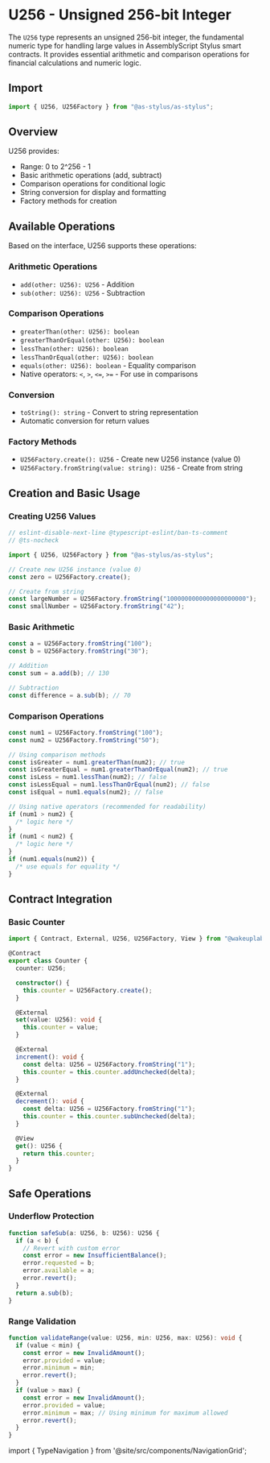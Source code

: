 # U256 - Unsigned 256-bit Integer

The `U256` type represents an unsigned 256-bit integer, the fundamental numeric type for handling large values in AssemblyScript Stylus smart contracts. It provides essential arithmetic and comparison operations for financial calculations and numeric logic.

## Import

```typescript
import { U256, U256Factory } from "@as-stylus/as-stylus";
```

## Overview

U256 provides:

- Range: 0 to 2^256 - 1
- Basic arithmetic operations (add, subtract)
- Comparison operations for conditional logic
- String conversion for display and formatting
- Factory methods for creation

## Available Operations

Based on the interface, U256 supports these operations:

### Arithmetic Operations

- `add(other: U256): U256` - Addition
- `sub(other: U256): U256` - Subtraction

### Comparison Operations

- `greaterThan(other: U256): boolean`
- `greaterThanOrEqual(other: U256): boolean`
- `lessThan(other: U256): boolean`
- `lessThanOrEqual(other: U256): boolean`
- `equals(other: U256): boolean` - Equality comparison
- Native operators: `<`, `>`, `<=`, `>=` - For use in comparisons

### Conversion

- `toString(): string` - Convert to string representation
- Automatic conversion for return values

### Factory Methods

- `U256Factory.create(): U256` - Create new U256 instance (value 0)
- `U256Factory.fromString(value: string): U256` - Create from string

## Creation and Basic Usage

### Creating U256 Values

```typescript
// eslint-disable-next-line @typescript-eslint/ban-ts-comment
// @ts-nocheck

import { U256, U256Factory } from "@as-stylus/as-stylus";

// Create new U256 instance (value 0)
const zero = U256Factory.create();

// Create from string
const largeNumber = U256Factory.fromString("1000000000000000000000");
const smallNumber = U256Factory.fromString("42");
```

### Basic Arithmetic

```typescript
const a = U256Factory.fromString("100");
const b = U256Factory.fromString("30");

// Addition
const sum = a.add(b); // 130

// Subtraction
const difference = a.sub(b); // 70
```

### Comparison Operations

```typescript
const num1 = U256Factory.fromString("100");
const num2 = U256Factory.fromString("50");

// Using comparison methods
const isGreater = num1.greaterThan(num2); // true
const isGreaterEqual = num1.greaterThanOrEqual(num2); // true
const isLess = num1.lessThan(num2); // false
const isLessEqual = num1.lessThanOrEqual(num2); // false
const isEqual = num1.equals(num2); // false

// Using native operators (recommended for readability)
if (num1 > num2) {
  /* logic here */
}
if (num1 < num2) {
  /* logic here */
}
if (num1.equals(num2)) {
  /* use equals for equality */
}
```

## Contract Integration

### Basic Counter

```typescript
import { Contract, External, U256, U256Factory, View } from "@wakeuplabs/as-stylus";

@Contract
export class Counter {
  counter: U256;

  constructor() {
    this.counter = U256Factory.create();
  }

  @External
  set(value: U256): void {
    this.counter = value;
  }

  @External
  increment(): void {
    const delta: U256 = U256Factory.fromString("1");
    this.counter = this.counter.addUnchecked(delta);
  }

  @External
  decrement(): void {
    const delta: U256 = U256Factory.fromString("1");
    this.counter = this.counter.subUnchecked(delta);
  }

  @View
  get(): U256 {
    return this.counter;
  }
}
```

## Safe Operations

### Underflow Protection

```typescript
function safeSub(a: U256, b: U256): U256 {
  if (a < b) {
    // Revert with custom error
    const error = new InsufficientBalance();
    error.requested = b;
    error.available = a;
    error.revert();
  }
  return a.sub(b);
}
```

### Range Validation

```typescript
function validateRange(value: U256, min: U256, max: U256): void {
  if (value < min) {
    const error = new InvalidAmount();
    error.provided = value;
    error.minimum = min;
    error.revert();
  }
  if (value > max) {
    const error = new InvalidAmount();
    error.provided = value;
    error.minimum = max; // Using minimum for maximum allowed
    error.revert();
  }
}
```

import { TypeNavigation } from '@site/src/components/NavigationGrid';

<TypeNavigation />
